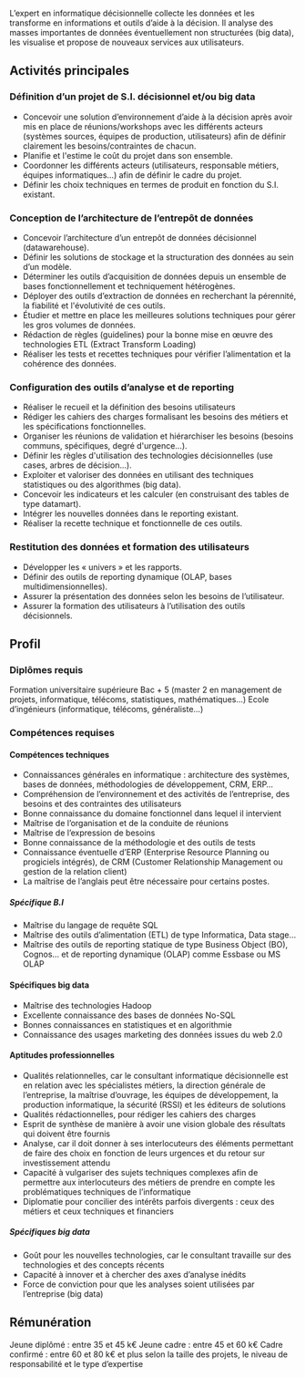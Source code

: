 L’expert en informatique décisionnelle collecte les données et les transforme en informations et outils d’aide à la décision. Il analyse des masses importantes de données éventuellement non structurées (big data), les visualise et propose de nouveaux services aux utilisateurs.

## Activités principales 

### Définition d’un projet de S.I. décisionnel et/ou big data

- Concevoir une solution d’environnement d’aide à la décision après avoir mis en place de réunions/workshops avec les différents acteurs (systèmes sources, équipes de production, utilisateurs) afin de définir clairement les besoins/contraintes de chacun.
- Planifie et l'estime le coût du projet dans son ensemble.
- Coordonner les différents acteurs (utilisateurs, responsable métiers, équipes informatiques…) afin de définir le cadre du projet.
- Définir les choix techniques en termes de produit en fonction du S.I. existant.

### Conception de l’architecture de l’entrepôt de données

- Concevoir l’architecture d’un entrepôt de données décisionnel (datawarehouse).
- Définir les solutions de stockage et la structuration des données au sein d’un modèle.
- Déterminer les outils d’acquisition de données depuis un ensemble de bases fonctionnellement et techniquement hétérogènes.
- Déployer des outils d’extraction de données en recherchant la pérennité, la fiabilité et l'évolutivité de ces outils.
- Étudier et mettre en place les meilleures solutions techniques pour gérer les gros volumes de données.
- Rédaction de règles (guidelines) pour la bonne mise en œuvre des technologies ETL (Extract Transform Loading)
- Réaliser les tests et recettes techniques pour vérifier l’alimentation et la cohérence des données.

### Configuration des outils d’analyse et de reporting

- Réaliser le recueil et la définition des besoins utilisateurs
- Rédiger les cahiers des charges formalisant les besoins des métiers et les spécifications fonctionnelles.
- Organiser les réunions de validation et hiérarchiser les besoins (besoins communs, spécifiques, degré d'urgence…).
- Définir les règles d'utilisation des technologies décisionnelles (use cases, arbres de décision...).
- Exploiter et valoriser des données en utilisant des techniques statistiques ou des algorithmes (big data).
- Concevoir les indicateurs et les calculer (en construisant des tables de type datamart).
- Intégrer les nouvelles données dans le reporting existant.
- Réaliser la recette technique et fonctionnelle de ces outils.

### Restitution des données et formation des utilisateurs

- Développer les « univers » et les rapports.
- Définir des outils de reporting dynamique (OLAP, bases multidimensionnelles).
- Assurer la présentation des données selon les besoins de l’utilisateur.
- Assurer la formation des utilisateurs à l’utilisation des outils décisionnels.

## Profil

### Diplômes requis 

Formation universitaire supérieure Bac + 5 (master 2 en management de projets, informatique, télécoms, statistiques, mathématiques…)
Ecole d’ingénieurs (informatique, télécoms, généraliste…)

### Compétences requises

#### Compétences techniques

- Connaissances générales en informatique : architecture des systèmes, bases de données, méthodologies de développement, CRM, ERP…
- Compréhension de l’environnement et des activités de l’entreprise, des besoins et des contraintes des utilisateurs
- Bonne connaissance du domaine fonctionnel dans lequel il intervient
- Maîtrise de l’organisation et de la conduite de réunions
- Maîtrise de l’expression de besoins
- Bonne connaissance de la méthodologie et des outils de tests
- Connaissance éventuelle d’ERP (Enterprise Resource Planning ou progiciels intégrés), de CRM (Customer Relationship Management ou gestion de la relation client)
- La maîtrise de l’anglais peut être nécessaire pour certains postes.

##### Spécifique B.I

- Maîtrise du langage de requête SQL
- Maîtrise des outils d’alimentation (ETL) de type Informatica, Data stage…
- Maîtrise des outils de reporting statique de type Business Object (BO), Cognos… et de reporting dynamique (OLAP) comme Essbase ou MS OLAP

#### Spécifiques big data

- Maîtrise des technologies Hadoop
- Excellente connaissance des bases de données No-SQL
- Bonnes connaissances en statistiques et en algorithmie
- Connaissance des usages marketing des données issues du web 2.0

#### Aptitudes professionnelles 

- Qualités relationnelles, car le consultant informatique décisionnelle est en relation avec les spécialistes métiers, la direction générale de l’entreprise, la maîtrise d’ouvrage, les équipes de développement, la production informatique, la sécurité (RSSI) et les éditeurs de solutions
- Qualités rédactionnelles, pour rédiger les cahiers des charges
- Esprit de synthèse de manière à avoir une vision globale des résultats qui doivent être fournis
- Analyse, car il doit donner à ses interlocuteurs des éléments permettant de faire des choix en fonction de leurs urgences et du retour sur investissement attendu
- Capacité à vulgariser des sujets techniques complexes afin de permettre aux interlocuteurs des métiers de prendre en compte les problématiques techniques de l’informatique
- Diplomatie pour concilier des intérêts parfois divergents : ceux des métiers et ceux techniques et financiers

##### Spécifiques big data

- Goût pour les nouvelles technologies, car le consultant travaille sur des technologies et des concepts récents
- Capacité à innover et à chercher des axes d’analyse inédits
- Force de conviction pour que les analyses soient utilisées par l’entreprise (big data)

## Rémunération

Jeune diplômé : entre 35 et 45 k€
Jeune cadre : entre 45 et 60 k€
Cadre confirmé : entre 60 et 80 k€ et plus selon la taille des projets, le niveau de responsabilité et le type d’expertise